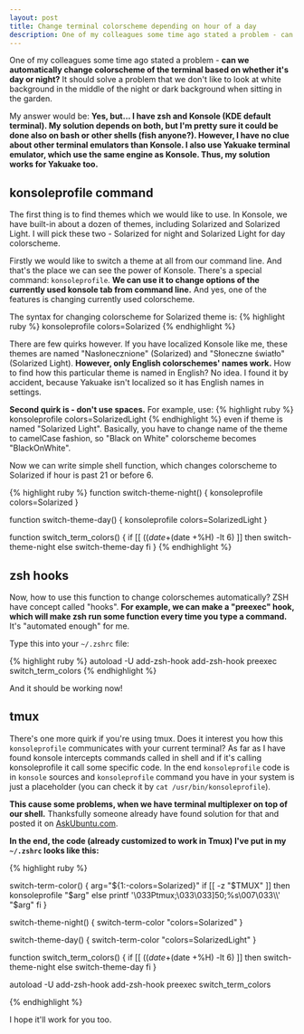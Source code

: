 ```yaml
---
layout: post
title: Change terminal colorscheme depending on hour of a day
description: One of my colleagues some time ago stated a problem - can we automatically change colorscheme of the terminal based on whether it's day or night? It should solve a problem that we don't like to look at white background in the middle of the night or dark background when sitting in the garden.
---
```


One of my colleagues some time ago stated a problem - **can we automatically change colorscheme of the terminal based on whether it's day or night?** It should solve a problem that we don't like to look at white background in the middle of the night or dark background when sitting in the garden.

My answer would be: **Yes, but... I have zsh and Konsole (KDE default terminal). My solution depends on both, but I'm pretty sure it could be done also on bash or other shells (fish anyone?). However, I have no clue about other terminal emulators than Konsole. I also use Yakuake terminal emulator, which use the same engine as Konsole. Thus, my solution works for Yakuake too.**

## konsoleprofile command

The first thing is to find themes which we would like to use. In Konsole, we have built-in about a dozen of themes, including Solarized and Solarized Light. I will pick these two - Solarized for night and Solarized Light for day colorscheme.

Firstly we would like to switch a theme at all from our command line. And that's the place we can see the power of Konsole. There's a special command: `konsoleprofile`.
**We can use it to change options of the currently used konsole tab from command line.**
And yes, one of the features is changing currently used colorscheme.

The syntax for changing colorscheme for Solarized theme is:
{% highlight ruby %}
konsoleprofile colors=Solarized
{% endhighlight %}

There are few quirks however. If you have localized Konsole like me, these themes are named "Nasłonecznione" (Solarized) and "Słoneczne światło" (Solarized Light).
**However, only English colorschemes' names work.** How to find how this particular theme is named in English? No idea. I found it by accident, because Yakuake isn't localized so it has English names in settings.

**Second quirk is - don't use spaces.** For example, use:
{% highlight ruby %}
konsoleprofile colors=SolarizedLight
{% endhighlight %}
even if theme is named "Solarized Light". Basically, you have to change name of the theme to camelCase fashion, so "Black on White" colorscheme becomes "BlackOnWhite".

Now we can write simple shell function, which changes colorscheme to Solarized if hour is past 21 or before 6.

{% highlight ruby %}
function switch-theme-night() {
  konsoleprofile colors=Solarized
}

function switch-theme-day() {
  konsoleprofile colors=SolarizedLight
}

function switch_term_colors() {
  if [[ ($(date +%H) -gt 21) || ($(date +%H) -lt 6) ]]
  then
    switch-theme-night
  else
    switch-theme-day
  fi
}
{% endhighlight %}

## zsh hooks

Now, how to use this function to change colorschemes automatically? ZSH have concept called "hooks".
**For example, we can make a "preexec" hook, which will make zsh run some function every time you type a command.** It's "automated enough" for me.

Type this into your `~/.zshrc` file:

{% highlight ruby %}
autoload -U add-zsh-hook
add-zsh-hook preexec switch_term_colors
{% endhighlight %}

And it should be working now!

## tmux

There's one more quirk if you're using tmux. Does it interest you how this `konsoleprofile` communicates with your current terminal?
As far as I have found konsole intercepts commands called in shell and if it's calling konsoleprofile it call some specific code.
In the end `konsoleprofile` code is in `konsole` sources and `konsoleprofile` command you have in your system is just a placeholder (you can check it by `cat /usr/bin/konsoleprofile`).

**This cause some problems, when we have terminal multiplexer on top of our shell.** Thanksfully someone already have found solution for that and posted it on [AskUbuntu.com](http://askubuntu.com/questions/416572/switch-profile-in-konsole-from-command-line).

**In the end, the code (already customized to work in Tmux) I've put in my `~/.zshrc` looks like this:**

{% highlight ruby %}

switch-term-color() {
  arg="${1:-colors=Solarized}"
  if [[ -z "$TMUX" ]]
  then
    konsoleprofile "$arg"
  else
    printf '\033Ptmux;\033\033]50;%s\007\033\\' "$arg"
  fi
}

switch-theme-night() {
  switch-term-color "colors=Solarized"
}

switch-theme-day() {
  switch-term-color "colors=SolarizedLight"
}

function switch_term_colors() {
  if [[ ($(date +%H) -gt 21) || ($(date +%H) -lt 6) ]]
  then
    switch-theme-night
  else
    switch-theme-day
  fi
}

autoload -U add-zsh-hook
add-zsh-hook preexec switch_term_colors

{% endhighlight %}

I hope it'll work for you too.
